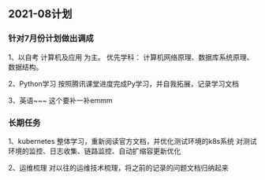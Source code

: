 ## 2021-08计划
### 针对7月份计划做出调成
1、以自考 计算机及应用 为主。
    优先学科： 计算机网络原理、数据库系统原理、数据结构。


2、Python学习
    按照腾讯课堂进度完成Py学习，并自我拓展，记录学习文档
    
3、英语~~~
    这个要补一补emmm

### 长期任务
1、kubernetes 整体学习，重新阅读官方文档，并优化测试环境的k8s系统
    对测试环境的监控、日志收集、链路监控、自动扩缩容更新优化

2、运维梳理
    对以往的运维技术梳理，将之前的记录的问题文档归纳起来
    
